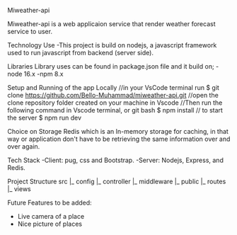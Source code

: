 Miweather-api

Miweather-api is a web applicaion service that render weather forecast service to user.

Technology Use
-This project is build on nodejs, a javascript framework used to run javascript from backend (server side).

Libraries
Library uses can be found in package.json file and it build on;
  -node 16.x
  -npm  8.x
  
 Setup and Running of the app Locally
 //in your VsCode terminal run
$ git clone https://github.com/Bello-Muhammad/miweather-api.git
//open the clone repository folder created on your machine in Vscode
//Then run the following command in Vscode terminal, or git bash
$ npm install
// to start the server
$ npm run dev
  
 Choice on Storage
 Redis which is an In-memory storage for caching, in that way or application don't have to be retrieving the same information over and over again.
 
Tech Stack
-Client: pug, css and Bootstrap.
-Server: Nodejs, Express, and Redis.

Project Structure
src
  |_ config
  |_ controller
  |_ middleware
  |_ public
  |_ routes
  |_ views

Future Features to be added:
- Live camera of a place
- Nice picture of places
